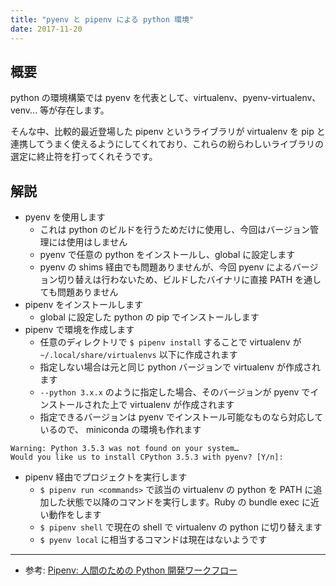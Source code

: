```yaml
---
title: "pyenv と pipenv による python 環境"
date: 2017-11-20
---
```


## 概要

python の環境構築では pyenv を代表として、virtualenv、pyenv-virtualenv、venv... 等が存在します。

そんな中、比較的最近登場した pipenv というライブラリが virtualenv を pip と連携してうまく使えるようにしてくれており、これらの紛らわしいライブラリの選定に終止符を打ってくれそうです。

## 解説

- pyenv を使用します
  - これは python のビルドを行うためだけに使用し、今回はバージョン管理には使用はしません
  - pyenv で任意の python をインストールし、global に設定します
  - pyenv の shims 経由でも問題ありませんが、今回 pyenv によるバージョン切り替えは行わないため、ビルドしたバイナリに直接 PATH を通しても問題ありません
- pipenv をインストールします
  - global に設定した python の pip でインストールします
- pipenv で環境を作成します
  - 任意のディレクトリで `$ pipenv install` することで virtualenv が `~/.local/share/virtualenvs` 以下に作成されます
  - 指定しない場合は元と同じ python バージョンで virtualenv が作成されます
  - `--python 3.x.x` のように指定した場合、そのバージョンが pyenv でインストールされた上で virtualenv が作成されます
  - 指定できるバージョンは pyenv でインストール可能なものなら対応しているので、 miniconda の環境も作れます

```
Warning: Python 3.5.3 was not found on your system…
Would you like us to install CPython 3.5.3 with pyenv? [Y/n]:
```

- pipenv 経由でプロジェクトを実行します
  - `$ pipenv run <commands>` で該当の virtualenv の python を PATH に追加した状態で以降のコマンドを実行します。Ruby の bundle exec に近い動作をします
  - `$ pipenv shell` で現在の shell で virtualenv の python に切り替えます
  - `$ pyenv local` に相当するコマンドは現在はないようです

---

- 参考: [Pipenv: 人間のための Python 開発ワークフロー](http://pipenv-ja.readthedocs.io/ja/translate-ja/)
